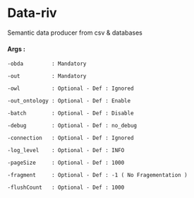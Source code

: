 # Data-riv

Semantic data producer from csv &amp; databases 

#### Args :

    -obda         : Mandatory

    -out          : Mandatory
    
    -owl          : Optional - Def : Ignored
 
    -out_ontology : Optional - Def : Enable
   
    -batch        : Optional - Def : Disable
  
    -debug        : Optional - Def : no_debug
  
    -connection   : Optional - Def : Ignored

    -log_level    : Optional - Def : INFO
    
    -pageSize     : Optional - Def : 1000

    -fragment     : Optional - Def : -1 ( No Fragementation )
 
    -flushCount   : Optional - Def : 1000
 



